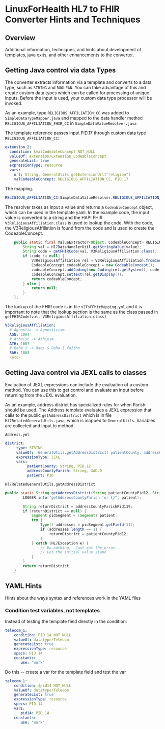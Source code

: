 # LinuxForHealth HL7 to FHIR Converter Hints and Techniques

## Overview

Additional information, techniques, and hints about development of templates, java exits, and other enhancements to the converter.

## Getting Java control via data Types

The converter extracts information via a template and converts to a data type, such as `STRING` and `BOOLEAN`.  You can take advantage of this and create custom data types which can be called for processing of unique inputs.  Before the input is used, your custom data type processor will be invoked.

As an example, type `RELIGIOUS_AFFILIATION_CC` was added to `SimpleDataTypeMapper.java` and mapped to the data handler method `RELIGIOUS_AFFILIATION_FHIR_CC` in `SimpleDataValueResolver.java`

The template reference passes input PID.17 through custom data type `RELIGIOUS_AFFILIATION_CC`:
```yaml
extension_2:
  condition: $valCodeableConcept NOT_NULL
  valueOf: extension/Extension_CodeableConcept
  generateList: true
  expressionType: resource
  vars:
    url: String, GeneralUtils.getExtensionUrl("religion")
    valCodeableConcept: RELIGIOUS_AFFILIATION_CC, PID.17
```

The mapping.
```java
RELIGIOUS_AFFILIATION_CC(SimpleDataValueResolver.RELIGIOUS_AFFILIATION_FHIR_CC),
```

The resolver takes as input a value and returns a `CodeableConcept` object, which can be used in the template yaml.  In the example code, the input value is converted to a string and the HAPI FHIR `V3ReligiousAffiliation.class` is used to lookup the code.  With the code, the V3ReligiousAffiliation is found from the code and is used to create the CodeableConcept.
```java
    public static final ValueExtractor<Object, CodeableConcept> RELIGIOUS_AFFILIATION_FHIR_CC = (Object value) -> {
        String val = Hl7DataHandlerUtil.getStringValue(value);
        String code = getFHIRCode(val, V3ReligiousAffiliation.class);
        if (code != null) {
            V3ReligiousAffiliation rel = V3ReligiousAffiliation.fromCode(code);
            CodeableConcept codeableConcept = new CodeableConcept();
            codeableConcept.addCoding(new Coding(rel.getSystem(), code, rel.getDisplay()));
            codeableConcept.setText(rel.getDisplay());
            return codeableConcept;
        } else {
            return null;
        }
    };
```

The lookup of the FHIR code is in file `v2ToFFhirMapping.yml` and it is important to note that the lookup section is the same as the class passed in `getFHIRCode(val, V3ReligiousAffiliation.class)`

```yaml
V3ReligiousAffiliation:
  # Agnostic -> Agnosticism
  AGN: 1004
  # Atheist -> Athiesm
  ATH: 1007
  # Baha'i -> Babi & Baha'I faiths
  BAH: 1008
  <etc>
  ```


## Getting Java control via JEXL calls to classes 

Evaluation of JEXL expressions can include the evaluation of a custom method.  You can use this to get control and evaluate an input before returning from the JEXL evaluation.

As an example, address district has specialized rules for when Parish should be used.  The Address template evaluates a JEXL expression that calls to the public `getAddressDistrict` which is in file `Hl7RelatedGeneralUtils.java`, which is mapped to `GeneralUtils`.  Variables are collected and input to method.  

`Address.yml`
```yaml
district:
     type: STRING
     valueOf: 'GeneralUtils.getAddressDistrict( patientCounty, addressCountyParish, patient)'
     expressionType: JEXL
     vars:
          patientCounty: String, PID.12
          addressCountyParish: String, XAD.9
          patient: PID
```
`Hl7RelatedGeneralUtils.getAddressDistrict` 

```java
public static String getAddressDistrict(String patientCountyPid12, String addressCountyParishPid119, Object patient) {
        LOGGER.info("getAddressCountyParish for {}", patient);

        String returnDistrict = addressCountyParishPid119;
        if (returnDistrict == null) {
            Segment pidSegment = (Segment) patient;
            try {
                Type[] addresses = pidSegment.getField(11);
                if (addresses.length == 1) {
                    returnDistrict = patientCountyPid12;
                }
            } catch (HL7Exception e) {
                // Do nothing.  Just eat the error.
                // Let the initial value stand
            }
        }
        return returnDistrict;
    }
```
## YAML Hints

Hints about the ways syntax and references work in the YAML files

### Condition test variables, not templates

Instead of testing the template field directly in the condition:

```yaml
telecom_1:
    condition: PID.14 NOT_NULL    
    valueOf: datatype/Telecom
    generateList: true
    expressionType: resource
    specs: PID.14
    constants: 
       use: "work"
```

Do this -- create a var for the template field and test the var

```yaml
telecom_1:
    condition: $pid14 NOT_NULL    
    valueOf: datatype/Telecom
    generateList: true
    expressionType: resource
    specs: PID.14
    vars:
       pid14: PID.14
    constants: 
       use: "work"
```